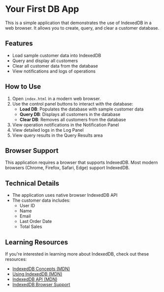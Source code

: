 # Your First DB App

This is a simple application that demonstrates the use of IndexedDB in a web browser. It allows you to create, query, and clear a customer database.

## Features

- Load sample customer data into IndexedDB
- Query and display all customers
- Clear all customer data from the database
- View notifications and logs of operations

## How to Use

1. Open `index.html` in a modern web browser.
2. Use the control panel buttons to interact with the database:
   - **Load DB**: Populates the database with sample customer data
   - **Query DB**: Displays all customers in the database
   - **Clear DB**: Removes all customers from the database
3. View operation notifications in the Notification Panel
4. View detailed logs in the Log Panel
5. View query results in the Query Results area

## Browser Support

This application requires a browser that supports IndexedDB. Most modern browsers (Chrome, Firefox, Safari, Edge) support IndexedDB.

## Technical Details

- The application uses native browser IndexedDB API
- The customer data includes:
  - User ID
  - Name
  - Email
  - Last Order Date
  - Total Sales

## Learning Resources

If you're interested in learning more about IndexedDB, check out these resources:

- [IndexedDB Concepts (MDN)](http://tinyw.in/7TIr)
- [Using IndexedDB (MDN)](http://tinyw.in/w6k0)
- [IndexedDB API (MDN)](http://tinyw.in/GqnF)
- [IndexedDB Browser Support](https://caniuse.com/#feat=indexeddb) 